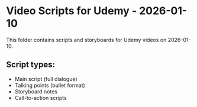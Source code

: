 # Video Scripts for Udemy - 2026-01-10

This folder contains scripts and storyboards for Udemy videos on 2026-01-10.

## Script types:
- Main script (full dialogue)
- Talking points (bullet format)
- Storyboard notes
- Call-to-action scripts
